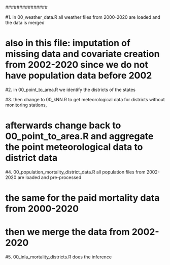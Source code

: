 
###############

#1. in 00_weather_data.R all weather files from 2000-2020 are loaded and the data is merged
#   also in this file: imputation of missing data and covariate creation from 2002-2020 since we do not have population data before 2002

#2. in 00_point_to_area.R we identify the districts of the states

#3. then change to 00_kNN.R to get meteorological data for districts without monitoring stations,
#   afterwards change back to 00_point_to_area.R and aggregate the point meteorological data to district data

#4. 00_population_mortality_district_data.R all population files from 2002-2020 are loaded and pre-processed
#   the same for the paid mortality data from 2000-2020
#   then we merge the data from 2002-2020

#5. 00_inla_mortality_districts.R does the inference
